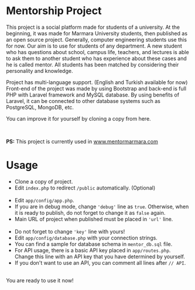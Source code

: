 <h1>Mentorship Project</h1>
<p>This project is a social platform made for students of a university. At the beginning, it was made for Marmara University students, then published as an open source project. Generally, computer engineering students use this for now. Our aim is to use for students of any department. A new student who has questions about school, campus life, teachers, and lectures is able to ask them to another student who has experience about these cases and he is called mentor. All students has been matched by considering their personality and knowledge.</p>
<p>Project has multi-language support. (English and Turkish available for now) Front-end of the project was made by using Bootstrap and back-end is full PHP with Laravel framework and MySQL database. By using benefits of Laravel, it can be connected to other database systems such as PostgreSQL, MongoDB, etc.</p>
<p>You can improve it for yourself by cloning a copy from here.</p>
<br />
<p><b>PS:</b> This project is currently used in <a href="http://www.mentormarmara.com/" target="_blank">www.mentormarmara.com</a></p>

<h1>Usage</h1>
<p>
<ul>
<li>Clone a copy of project.</li>
<li>Edit <code>index.php</code> to redirect <code>/public</code> automatically. (Optional)</li>
<br />
<li>Edit <code>app/config/app.php</code>.</li>
<li>If you are in debug mode, change <code>'debug'</code> line as <code>true</code>. Otherwise, when it is ready to publish, do not forget to change it as <code>false</code> again.</li>
<li>Main URL of project when published must be placed in <code>'url'</code> line.</li>
<br />
<li>Do not forget to change <code>'key'</code> line with yours!</li>
<li>Edit <code>app/config/database.php</code> with your connection strings.</li>
<li>You can find a sample for database schema in <code>mentor_db.sql</code> file.</li>
<li>For API usage, there is a basic API key placed in <code>app/routes.php</code>. Change this line with an API key that you have determined by yourself.</li>
<li>If you don't want to use an API, you can comment all lines after <code>// API</code>.</li>
</ul>
<br />
You are ready to use it now!
</p>
